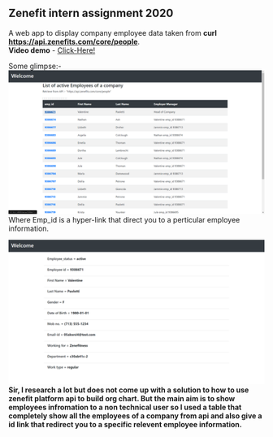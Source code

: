 ## Zenefit intern assignment 2020
A web app to display company employee data taken from **curl https://api.zenefits.com/core/people**.  
**Video demo** - [Click-Here!](https://drive.google.com/file/d/1NYvwZf21Cet0WHSioJTwHpDp-BQHqc4p/view?usp=sharing)
  
Some glimpse:-  
![](ScreenShots/Home.png)  
Where Emp_id is a hyper-link that direct you to a perticular employee information.  

![](ScreenShots/Emp_detail.png)  
**Sir, I research a lot but does not come up with a solution to how to use zenefit platform api to build org chart. But the main aim is to show employees infromation to a non technical user so I used a table that completely show all the employees of a company from api and also give a id link that redirect you to a specific relevent employee information.** 
